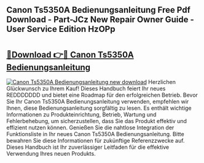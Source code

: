 ## Canon Ts5350A Bedienungsanleitung Free Pdf Download - Part-JCz New Repair Owner Guide - User Service Edition HzOPp

# <h2><a href="http://df2pykf.blite.top/?on=Canon+Ts5350A+Bedienungsanleitung">🔗Download 👉🔴 Canon Ts5350A Bedienungsanleitung</a></h2>

[![Canon Ts5350A Bedienungsanleitung new download](https://i.imgur.com/lujVjoI.png)](http://df2pykf.blite.top/?on=Canon+Ts5350A+Bedienungsanleitung)
Herzlichen Glückwunsch zu Ihrem Kauf! Dieses Handbuch feiert Ihr neues REDDDDDDD und bietet eine Roadmap für den erfolgreichen Betrieb. Bevor Sie Ihr Canon Ts5350A Bedienungsanleitung verwenden, empfehlen wir Ihnen, diese Bedienungsanleitung sorgfältig zu lesen. Es enthält wichtige Informationen zu Produkteinrichtung, Betrieb, Wartung und Fehlerbehebung, um sicherzustellen, dass Sie das Produkt effektiv und effizient nutzen können. Genießen Sie die nahtlose Integration der Funktionsliste in Ihr neues Canon Ts5350A Bedienungsanleitung. Bitte bewahren Sie diese Informationen für zukünftige Referenzzwecke auf. Dieses Handbuch ist Ihr zuverlässiger Leitfaden für die effektive Verwendung Ihres neuen Produkts.
